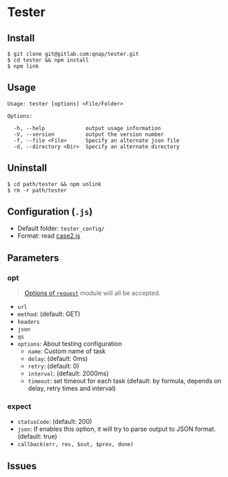 # Tester
## Install

    $ git clone git@gitlab.com:qnap/tester.git
    $ cd tester && npm install
    $ npm link

## Usage

    Usage: tester [options] <File/Folder>

    Options:

      -h, --help             output usage information
      -V, --version          output the version number
      -f, --file <File>      Specify an alternate json file
      -d, --directory <Dir>  Specify an alternate directory

## Uninstall

    $ cd path/tester && npm unlink
    $ rm -r path/tester

## Configuration (`.js`)
  * Default folder: `tester_config/`
  * Format: read  [case2.js](https://gitlab.com/qnap/tester/blob/master/tester_config/case2.js)



## Parameters
### opt

  > [Options of `request`](https://github.com/request/request#requestoptions-callback) module will all be accepted.

  * `url`
  * `method`: (default: GET)
  * `headers`
  * `json`
  * `qs`
  * `options`: About testing configuration
    - `name`: Custom name of task
    - `delay`: (default: 0ms)
    - `retry`: (default: 0)
    - `interval`: (default: 2000ms)
    - `timeout`: set timeout for each task (default: by formula, depends on delay, retry times and interval)

### expect
  * `statusCode`: (default: 200)
  * `json`: If enables this option, it will try to parse output to JSON format. (default: true)
  * `callback(err, res, $out, $prev, done)`

## Issues
